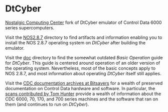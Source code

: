 # DtCyber
[Nostalgic Computing Center](http://www.nostalgiccomputing.org) fork of DtCyber emulator of Control Data 6000 series supercomputers.

Visit the [NOS2.8.7](NOS2.8.7) directory to find artifacts and information enabling you to install
the NOS 2.8.7 operating system on *DtCyber* after building the emulator.

Visit the [doc](doc) directory to find the somewhat outdated *Basic Operation* guide for *DtCyber*. This guide is
centered around operation of an older version of the operating system. Nevertheless, most of the basic concepts
apply to NOS 2.8.7, and most information about operating *DtCyber* itself still applies.

Visit the [CDC documentation archives at Bitsavers](http://bitsavers.trailing-edge.com/pdf/cdc/) for a wealth
of preserved documentation on Control Data hardware and software. In particular, the
[scans contributed by Tom Hunter](http://bitsavers.trailing-edge.com/pdf/cdc/Tom_Hunter_Scans/) provide
a wealth of information about the CDC 6000, 70, 170, and 700 series machines and the software that
ran on them (and continues to run on *DtCyber*).
